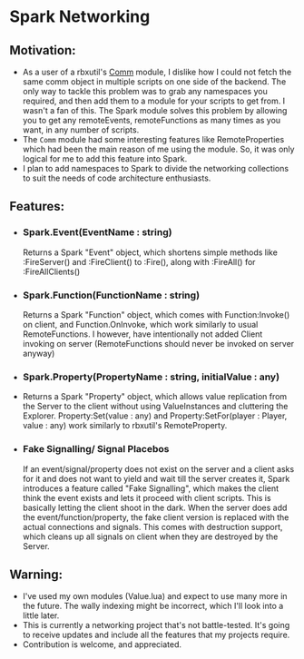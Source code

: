 # Spark Networking

## Motivation:
- As a user of a rbxutil's [Comm](https://sleitnick.github.io/RbxUtil/api/Comm/) module, I dislike how I could not fetch the same comm object in multiple scripts on one side of the backend. The only way to tackle this problem was to grab any namespaces you required, and then add them to a module for your scripts to get from. I wasn't a fan of this. The Spark module solves this problem by allowing you to get any remoteEvents, remoteFunctions as many times as you want, in any number of scripts.
- The `Comm` module had some interesting features like RemoteProperties which had been the main reason of me using the module. So, it was only logical for me to add this feature into Spark.
- I plan to add namespaces to Spark to divide the networking collections to suit the needs of code architecture enthusiasts.

## Features:
- ### **Spark.Event(EventName : string)**
  Returns a Spark "Event" object, which shortens simple methods like :FireServer() and :FireClient() to :Fire(), along with :FireAll() for :FireAllClients()
- ### **Spark.Function(FunctionName : string)**
  Returns a Spark "Function" object, which comes with Function:Invoke() on client, and Function.OnInvoke, which work similarly to usual RemoteFunctions. I however, have intentionally not added Client invoking on server (RemoteFunctions should never be invoked on server anyway)
- ### **Spark.Property(PropertyName : string, initialValue : any)**
- Returns a Spark "Property" object, which allows value replication from the Server to the client without using ValueInstances and cluttering the Explorer. Property:Set(value : any) and Property:SetFor(player : Player, value : any) work similarly to rbxutil's RemoteProperty.
- ### **Fake Signalling/ Signal Placebos**
  If an event/signal/property does not exist on the server and a client asks for it and does not want to yield and wait till the server creates it, Spark introduces a feature called "Fake Signalling", which makes the client think the event exists and lets it proceed with client scripts. This is basically letting the client shoot in the dark. When the server does add the event/function/property, the fake client version is replaced with the actual connections and signals. This comes with destruction support, which cleans up all signals on client when they are destroyed by the Server.

## Warning:
- I've used my own modules (Value.lua) and expect to use many more in the future. The wally indexing might be incorrect, which I'll look into a little later.
- This is currently a networking project that's not battle-tested. It's going to receive updates and include all the features that my projects require.
- Contribution is welcome, and appreciated.

  
